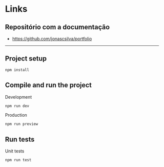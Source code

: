 # Links

## Repositório com a documentação

- https://github.com/jonascsilva/portfolio

---

## Project setup

```bash
npm install
```

## Compile and run the project

Development

```bash
npm run dev
```

Production

```bash
npm run preview
```

## Run tests

Unit tests

```bash
npm run test
```
